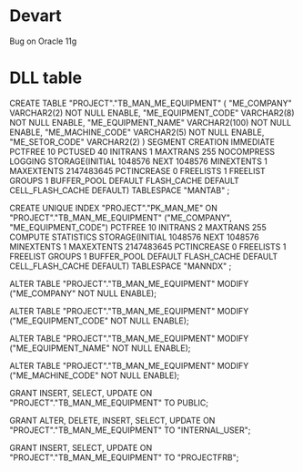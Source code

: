 # Devart
Bug on Oracle 11g

# DLL table

CREATE TABLE "PROJECT"."TB_MAN_ME_EQUIPMENT" 
   (	"ME_COMPANY" VARCHAR2(2) NOT NULL ENABLE, 
	"ME_EQUIPMENT_CODE" VARCHAR2(8) NOT NULL ENABLE, 
	"ME_EQUIPMENT_NAME" VARCHAR2(100) NOT NULL ENABLE, 
	"ME_MACHINE_CODE" VARCHAR2(5) NOT NULL ENABLE, 
	"ME_SETOR_CODE" VARCHAR2(2)
   ) SEGMENT CREATION IMMEDIATE 
  PCTFREE 10 PCTUSED 40 INITRANS 1 MAXTRANS 255 NOCOMPRESS LOGGING
  STORAGE(INITIAL 1048576 NEXT 1048576 MINEXTENTS 1 MAXEXTENTS 2147483645
  PCTINCREASE 0 FREELISTS 1 FREELIST GROUPS 1 BUFFER_POOL DEFAULT FLASH_CACHE DEFAULT CELL_FLASH_CACHE DEFAULT)
  TABLESPACE "MANTAB" ;
 
  CREATE UNIQUE INDEX "PROJECT"."PK_MAN_ME" ON "PROJECT"."TB_MAN_ME_EQUIPMENT" ("ME_COMPANY", "ME_EQUIPMENT_CODE") 
  PCTFREE 10 INITRANS 2 MAXTRANS 255 COMPUTE STATISTICS 
  STORAGE(INITIAL 1048576 NEXT 1048576 MINEXTENTS 1 MAXEXTENTS 2147483645
  PCTINCREASE 0 FREELISTS 1 FREELIST GROUPS 1 BUFFER_POOL DEFAULT FLASH_CACHE DEFAULT CELL_FLASH_CACHE DEFAULT)
  TABLESPACE "MANNDX" ;
 
  ALTER TABLE "PROJECT"."TB_MAN_ME_EQUIPMENT" MODIFY ("ME_COMPANY" NOT NULL ENABLE);
 
  ALTER TABLE "PROJECT"."TB_MAN_ME_EQUIPMENT" MODIFY ("ME_EQUIPMENT_CODE" NOT NULL ENABLE);
 
  ALTER TABLE "PROJECT"."TB_MAN_ME_EQUIPMENT" MODIFY ("ME_EQUIPMENT_NAME" NOT NULL ENABLE);
 
  ALTER TABLE "PROJECT"."TB_MAN_ME_EQUIPMENT" MODIFY ("ME_MACHINE_CODE" NOT NULL ENABLE);
 
  GRANT INSERT, SELECT, UPDATE ON "PROJECT"."TB_MAN_ME_EQUIPMENT" TO PUBLIC;
 
  GRANT ALTER, DELETE, INSERT, SELECT, UPDATE ON "PROJECT"."TB_MAN_ME_EQUIPMENT" TO "INTERNAL_USER";
 
  GRANT INSERT, SELECT, UPDATE ON "PROJECT"."TB_MAN_ME_EQUIPMENT" TO "PROJECTFRB";
